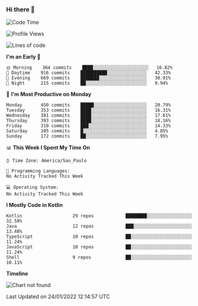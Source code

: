 ### Hi there 👋

<!--
**fernandonogueira/fernandonogueira** is a ✨ _special_ ✨ repository because its `README.md` (this file) appears on your GitHub profile.

Here are some ideas to get you started:

- 🔭 I’m currently working on ...
- 🌱 I’m currently learning ...
- 👯 I’m looking to collaborate on ...
- 🤔 I’m looking for help with ...
- 💬 Ask me about ...
- 📫 How to reach me: ...
- 😄 Pronouns: ...
- ⚡ Fun fact: ...
-->

<!--START_SECTION:waka-->
![Code Time](http://img.shields.io/badge/Code%20Time-1%2C196%20hrs%2017%20mins-blue)

![Profile Views](http://img.shields.io/badge/Profile%20Views-1-blue)

![Lines of code](https://img.shields.io/badge/From%20Hello%20World%20I%27ve%20Written-331%20Thousand%20lines%20of%20code-blue)

**I'm an Early 🐤** 

```text
🌞 Morning    364 commits    ████░░░░░░░░░░░░░░░░░░░░░   16.82% 
🌆 Daytime    916 commits    ██████████░░░░░░░░░░░░░░░   42.33% 
🌃 Evening    669 commits    ███████░░░░░░░░░░░░░░░░░░   30.91% 
🌙 Night      215 commits    ██░░░░░░░░░░░░░░░░░░░░░░░   9.94%

```
📅 **I'm Most Productive on Monday** 

```text
Monday       450 commits    █████░░░░░░░░░░░░░░░░░░░░   20.79% 
Tuesday      353 commits    ████░░░░░░░░░░░░░░░░░░░░░   16.31% 
Wednesday    381 commits    ████░░░░░░░░░░░░░░░░░░░░░   17.61% 
Thursday     393 commits    ████░░░░░░░░░░░░░░░░░░░░░   18.16% 
Friday       310 commits    ███░░░░░░░░░░░░░░░░░░░░░░   14.33% 
Saturday     105 commits    █░░░░░░░░░░░░░░░░░░░░░░░░   4.85% 
Sunday       172 commits    ██░░░░░░░░░░░░░░░░░░░░░░░   7.95%

```


📊 **This Week I Spent My Time On** 

```text
⌚︎ Time Zone: America/Sao_Paulo

💬 Programming Languages: 
No Activity Tracked This Week

💻 Operating System: 
No Activity Tracked This Week

```

**I Mostly Code in Kotlin** 

```text
Kotlin                   29 repos            ████████░░░░░░░░░░░░░░░░░   32.58% 
Java                     12 repos            ███░░░░░░░░░░░░░░░░░░░░░░   13.48% 
TypeScript               10 repos            ██░░░░░░░░░░░░░░░░░░░░░░░   11.24% 
JavaScript               10 repos            ██░░░░░░░░░░░░░░░░░░░░░░░   11.24% 
Shell                    9 repos             ██░░░░░░░░░░░░░░░░░░░░░░░   10.11%

```


**Timeline**

![Chart not found](https://raw.githubusercontent.com/fernandonogueira/fernandonogueira/master/charts/bar_graph.png) 


 Last Updated on 24/01/2022 12:14:57 UTC
<!--END_SECTION:waka-->
